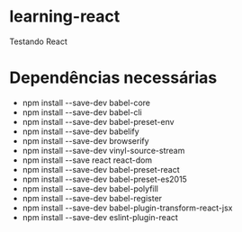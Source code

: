 # learning-react
Testando React
# Dependências necessárias
 
  * npm install --save-dev babel-core
  * npm install --save-dev babel-cli
  * npm install --save-dev babel-preset-env
  * npm install --save-dev babelify
  * npm install --save-dev browserify
  * npm install --save-dev vinyl-source-stream 
  * npm install --save react react-dom
  * npm install --save-dev babel-preset-react
  * npm install --save-dev babel-preset-es2015
  * npm install --save-dev babel-polyfill
  * npm install --save-dev babel-register
  * npm install --save-dev babel-plugin-transform-react-jsx
  * npm install --save-dev eslint-plugin-react 
